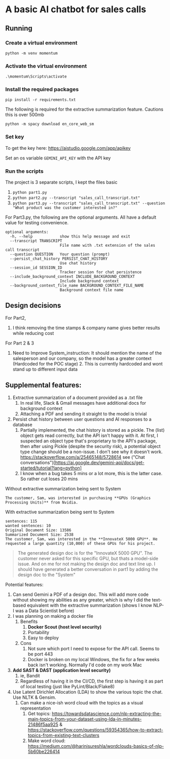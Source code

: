 # A basic AI chatbot for sales calls

## Running

### Create a virtual environment

`python -m venv momentum`

### Activate the virtual environment

`.\momentum\Scripts\activate`

### Install the required packages

`pip install -r requirements.txt`

The following is required for the extractive summarization feature. Cautions this is over 500mb

`python -m spacy download en_core_web_sm`

### Set key

To get the key here: https://aistudio.google.com/app/apikey

Set an os variable `GEMINI_API_KEY` with the API key

### Run the scripts

The project is 3 separate scripts, I kept the files basic

1. `python part1.py`
2. `python part2.py --transcript "sales_call_transcript.txt"`
3. `python part3.py --transcript "sales_call_transcript.txt" --question "What product was the customer interested in?"`

For Part3.py, the following are the optional arguments. All have a default value for testing convenience.

```
optional arguments:
  -h, --help            show this help message and exit
  --transcript TRANSCRIPT
                        File name with .txt extension of the sales call transcript
  --question QUESTION   Your question (prompt)
  --persist_chat_history PERSIST_CHAT_HISTORY
                        Use chat history
  --session_id SESSION_ID
                        Tracker session for chat persistence
  --include_background_context INCLUDE_BACKGROUND_CONTEXT
                        Include background context
  --background_context_file_name BACKGROUND_CONTEXT_FILE_NAME
                        Background context file name
```

## Design decisions

For Part2,

1. I think removing the time stamps & company name gives better results while reducing cost

For Part 2 & 3
1. Need to Improve System_instruction: It should mention the name of the salesperson and our company, so the model has
   a greater context (Hardcoded for the POC stage)
    2. This is currently hardcoded and wont stand up to different input data

## Supplemental features:

1. Extractive summarization of a document provided as a .txt file
    1. In real life, Slack & Gmail messages have additional docs for background context
    2. Attaching a PDF and sending it straight to the model is trivial
2. Persist chat history between user questions and AI responses to a database
    1. Partially implemented, the chat history is stored as a pickle. The (list) object gets read correctly, but the API isn't happy with it.
       At first, I suspected an object type that's proprietary to the API's package, then after using Pickle (despite the security risk), a potential object type change should be a non-issue.
       I don't see why it doesn't work. https://stackoverflow.com/a/25465148/5728614 see ("Chat
       conversations")[https://ai.google.dev/gemini-api/docs/get-started/tutorial?lang=python]
    3. I know when a bug takes 5 mins or a lot more, this is the latter case. So rather cut loses 20 mins

Without extractive summarization being sent to System

```
The customer, Sam, was interested in purchasing **GPUs (Graphics Processing Units)** from Nvidia. 
```

With extractive summarization being sent to System

```
sentences: 115
wanted sentences: 10
Original Document Size: 13586
Summarized Document Size: 2538
The customer, Sam, was interested in the **InnovateX 5000 GPU**. He requested a large quantity (10,000) of these GPUs for his project. 
```

> The generated design doc is for the "InnovateX 5000 GPU". The customer never asked for this specific GPU, but thats a model-side issue. And on me for not making the design doc and text line up. I should have generated a better conversation in part1 by adding the design doc to the "System"


Potential features:

1. Can send Gemini a PDF of a design doc. This will add more code without showing my abilities as any greater, which
   is why I did the text-based equivalent with the extractive summarization (shows I know NLP- I was a Data Scientist
   before)
2. I was planning on making a docker file
    1. Benefits
        1. **Docker Scout (host level security)**
        2. Portability
        3. Easy to deploy
    2. Cons
        1. Not sure which port I need to expose for the API call. Seems to be port 443
        2. Docker is broken on my local Windows, the fix for a few weeks back isn't working. Normally I'd code on my work Mac
3. **Add SAST & DAST (application level security)**
    1. ie, Bandit
    2. Regardless of having it in the CI/CD, the first step is having it as part of local testing (just like
       PyLint/Black/Flake8)
4. Use Latent Dirichlet Allocation (LDA) to show the various topic the chat. Use NLTK & Gensim.
    1. Can make a nice-ish word cloud with the topics as a visual representation
        1. Get
           topics: https://towardsdatascience.com/nlp-extracting-the-main-topics-from-your-dataset-using-lda-in-minutes-21486f5aa925 & https://stackoverflow.com/questions/59354365/how-to-extract-topics-from-existing-text-clusters
        2. Make word cloud: https://medium.com/@harinisureshla/wordclouds-basics-of-nlp-5b60be226414
